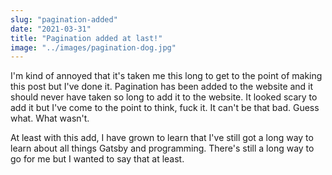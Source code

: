 ```yaml
---
slug: "pagination-added"
date: "2021-03-31"
title: "Pagination added at last!"
image: "../images/pagination-dog.jpg"
---
```


I'm kind of annoyed that it's taken me this long to get to the point of making this post but I've done it. Pagination has been added to the website and it should never have taken so long to add it to the website. It looked scary to add it but I've come to the point to think, fuck it. It can't be that bad. Guess what. What wasn't.

At least with this add, I have grown to learn that I've still got a long way to learn about all things Gatsby and programming. There's still a long way to go for me but I wanted to say that at least. 